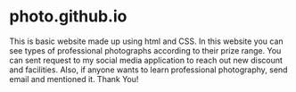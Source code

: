 # photo.github.io

This is basic website made up using html and CSS. In this website you can see types of professional photographs according to their prize range. You can sent request to my social media application to reach out new discount and facilities. Also, if anyone wants to learn professional photography, send email and mentioned it. Thank You!
